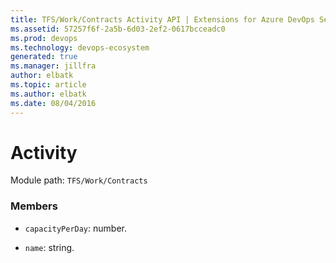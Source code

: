 ```yaml
---
title: TFS/Work/Contracts Activity API | Extensions for Azure DevOps Services
ms.assetid: 57257f6f-2a5b-6d03-2ef2-0617bcceadc0
ms.prod: devops
ms.technology: devops-ecosystem
generated: true
ms.manager: jillfra
author: elbatk
ms.topic: article
ms.author: elbatk
ms.date: 08/04/2016
---
```


# Activity

Module path: `TFS/Work/Contracts`


### Members

* `capacityPerDay`: number. 

* `name`: string. 

